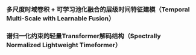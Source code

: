 ### 多尺度时域卷积 + 可学习池化融合的层级时间特征建模（Temporal Multi-Scale with Learnable Fusion）


### 谱归一化约束的轻量Transformer解码结构（Spectrally Normalized Lightweight Timeformer）





